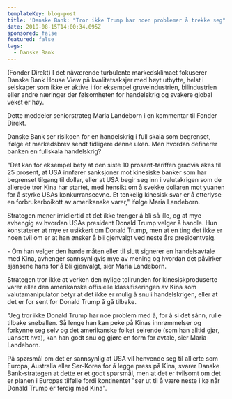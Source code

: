 ```yaml
---
templateKey: blog-post
title: 'Danske Bank: "Tror ikke Trump har noen problemer å trekke seg"'
date: 2019-08-15T14:00:34.095Z
sponsored: false
featured: false
tags:
  - Danske Bank
---
```

(Fonder Direkt) I det nåværende turbulente markedsklimaet fokuserer Danske Bank House View på kvalitetsaksjer med høyt utbytte, helst i selskaper som ikke er aktive i for eksempel gruveindustrien, bilindustrien eller andre næringer der følsomheten for handelskrig og svakere global vekst er høy.



Dette meddeler seniorstrateg Maria Landeborn i en kommentar til Fonder Direkt.



Danske Bank ser risikoen for en handelskrig i full skala som begrenset, ifølge et markedsbrev sendt tidligere denne uken. Men hvordan definerer banken en fullskala handelskrig?



"Det kan for eksempel bety at den siste 10 prosent-tariffen gradvis økes til 25 prosent, at USA innfører sanksjoner mot kinesiske banker som har begrenset tilgang til dollar, eller at USA begir seg inn i valutakrigen som de allerede tror Kina har startet, med hensikt om å svekke dollaren mot yuanen for å styrke USAs konkurranseevne. Et tenkelig kinesisk svar er å etterlyse en forbrukerboikott av amerikanske varer," ifølge Maria Landeborn.



Strategen mener imidlertid at det ikke trenger å bli så ille, og at mye avhengig av hvordan USAs president Donald Trump velger å handle. Hun konstaterer at mye er usikkert om Donald Trump, men at en ting det ikke er noen tvil om er at han ønsker å bli gjenvalgt ved neste års presidentvalg.



\- Om han velger den harde måten eller til slutt signerer en handelsavtale med Kina, avhenger sannsynligvis mye av mening og hvordan det påvirker sjansene hans for å bli gjenvalgt, sier Maria Landeborn.



Strategen tror ikke at verken den nylige tollrunden for kinesiskproduserte varer eller den amerikanske offisielle klassifiseringen av Kina som valutamanipulator betyr at det ikke er mulig å snu i handelskrigen, eller at det er for sent for Donald Trump å gå tilbake.



"Jeg tror ikke Donald Trump har noe problem med å, for å si det sånn, rulle tilbake snøballen. Så lenge han kan peke på Kinas innrømmelser og forkynne seg selv og det amerikanske folket seirende (som han alltid gjør, uansett hva), kan han godt snu og gjøre en form for avtale, sier Maria Landeborn.



På spørsmål om det er sannsynlig at USA vil henvende seg til allierte som Europa, Australia eller Sør-Korea for å legge press på Kina, svarer Danske Bank-strategen at dette er et godt spørsmål, men at det er tvilsomt om det er planen i Europas tilfelle fordi kontinentet "ser ut til å være neste i kø når Donald Trump er ferdig med Kina".
